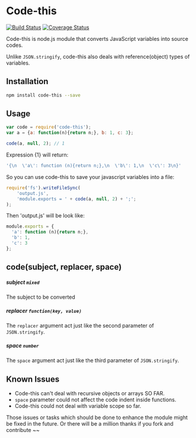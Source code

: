 # Code-this
[![Build Status](https://travis-ci.org/kaelzhang/code-this.png?branch=master)](https://travis-ci.org/kaelzhang/code-this)
[![Coverage Status](https://coveralls.io/repos/kaelzhang/code-this/badge.png)](https://coveralls.io/r/kaelzhang/code-this)

Code-this is node.js module that converts JavaScript variables into source codes. 

Unlike `JSON.stringify`, code-this also deals with reference(object) types of variables.

## Installation

```sh
npm install code-this --save
```

## Usage

```js
var code = require('code-this');
var a = {a: function(n){return n;}, b: 1, c: 3};

code(a, null, 2); // 1
```

Expression {1} will return:

```js
'{\n  \'a\': function (n){return n;},\n  \'b\': 1,\n  \'c\': 3\n}'
```

So you can use code-this to save your javascript variables into a file:

```js
require('fs').writeFileSync(
	'output.js', 
	'module.exports = ' + code(a, null, 2) + ';';
);
```

Then 'output.js' will be look like:

```js
module.exports = {
  'a': function (n){return n;},
  'b': 1,
  'c': 3
};
```

## code(subject, replacer, space)

##### subject `mixed`

The subject to be converted

##### replacer `function(key, value)`

The `replacer` argument act just like the second parameter of `JSON.stringify`.

##### space `number`

The `space` argument act just like the third parameter of `JSON.stringify`.


## Known Issues

- Code-this can't deal with recursive objects or arrays SO FAR.
- `space` parameter could not affect the code indent inside functions.
- Code-this could not deal with variable scope so far.

Those issues or tasks which should be done to enhance the module might be fixed in the future. Or there will be a million thanks if you fork and contribute ~~